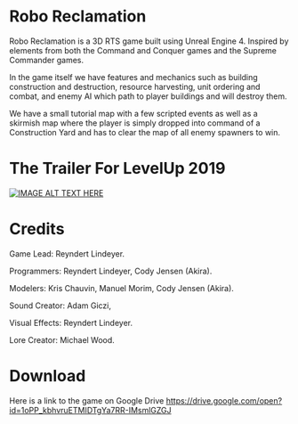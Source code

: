 # Robo Reclamation
Robo Reclamation is a 3D RTS game built using Unreal Engine 4. Inspired by elements from both the Command and Conquer games and the Supreme Commander games.

In the game itself we have features and mechanics such as building construction and destruction, resource harvesting, unit ordering and combat, and enemy AI which path to player buildings and will destroy them.

We have a small tutorial map with a few scripted events as well as a skirmish map where the player is simply dropped into command of a Construction Yard and has to clear the map of all enemy spawners to win.

# The Trailer For LevelUp 2019
[![IMAGE ALT TEXT HERE](https://img.youtube.com/vi/Sj9D5OYaGOM/0.jpg)](https://www.youtube.com/watch?v=Sj9D5OYaGOM)


# Credits

Game Lead:
Reyndert Lindeyer.

Programmers:
Reyndert Lindeyer,
Cody Jensen (Akira).

Modelers:
Kris Chauvin,
Manuel Morim,
Cody Jensen (Akira).

Sound Creator:
Adam Giczi,

Visual Effects:
Reyndert Lindeyer.

Lore Creator:
Michael Wood.

# Download

Here is a link to the game on Google Drive https://drive.google.com/open?id=1oPP_kbhvruETMIDTgYa7RR-IMsmlGZGJ
